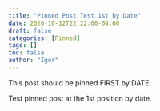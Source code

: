 ```yaml
---
title: "Pinned Post Test 1st by Date"
date: 2020-10-12T22:22:06-04:00
draft: false
categories: [Pinned]
tags: []
toc: false
author: "Igor"
---
```


This post should be pinned FIRST by DATE.

<!--more-->

Test pinned post at the 1st position by date.


